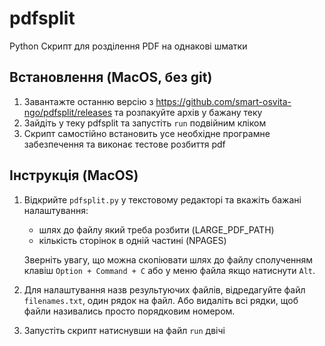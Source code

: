 # pdfsplit 
Python Скрипт для розділення PDF на однакові шматки

## Встановлення (MacOS, без git)
1. Завантажте останню версію з https://github.com/smart-osvita-ngo/pdfsplit/releases та розпакуйте архів у бажану теку
2. Зайдіть у теку pdfsplit та запустіть `run` подвійним кліком
3. Скрипт самостійно встановить усе необхідне програмне забезпечення та виконає тестове розбиття pdf

## Інструкція (MacOS)
1. Відкрийте `pdfsplit.py` у текстовому редакторі та вкажіть бажані налаштування: 
    - шлях до файлу який треба розбити (LARGE_PDF_PATH)
    - кількість сторінок в одній частині  (NPAGES)

    Зверніть увагу, що можна скопіювати шлях до файлу сполученням клавіш `Option + Command + C` або у меню файла якщо натиснути `Alt`.
2. Для налаштування назв результуючих файлів, відредагуйте файл `filenames.txt`, один рядок на файл. Або видаліть всі рядки, щоб файли називались просто порядковим номером.
3. Запустіть скрипт натиснувши на файл `run` двічі 
